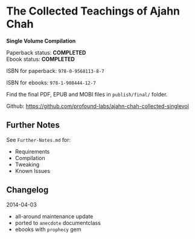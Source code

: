 
# The Collected Teachings of Ajahn Chah

**Single Volume Compilation**

Paperback status: **COMPLETED**  
Ebook status: **COMPLETED**

ISBN for paperback: `978-0-9568113-8-7`

ISBN for ebooks: `978-1-908444-12-7`

Find the final PDF, EPUB and MOBI files in `publish/final/` folder.

Github: <https://github.com/profound-labs/ajahn-chah-collected-singlevol>

## Further Notes

See `Further-Notes.md` for:

- Requirements
- Compilation
- Tweaking
- Known Issues

## Changelog

2014-04-03
- all-around maintenance update
- ported to `anecdote` documentclass
- ebooks with `prophecy` gem

